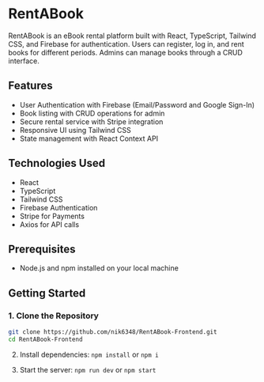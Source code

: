 # RentABook

RentABook is an eBook rental platform built with React, TypeScript, Tailwind CSS, and Firebase for authentication. Users can register, log in, and rent books for different periods. Admins can manage books through a CRUD interface.

## Features

- User Authentication with Firebase (Email/Password and Google Sign-In)
- Book listing with CRUD operations for admin
- Secure rental service with Stripe integration
- Responsive UI using Tailwind CSS
- State management with React Context API

## Technologies Used

- React
- TypeScript
- Tailwind CSS
- Firebase Authentication
- Stripe for Payments
- Axios for API calls

## Prerequisites

- Node.js and npm installed on your local machine

## Getting Started

### 1. Clone the Repository

```bash
git clone https://github.com/nik6348/RentABook-Frontend.git
cd RentABook-Frontend
 ```
   
2. Install dependencies:
``` npm install ``` or ```npm i ```


4. Start the server:
``` npm run dev ``` or ``` npm start ```

